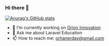### Hi there 👋
[![Anurag's GitHub stats](https://github-readme-stats.vercel.app/api?username=orhanerday)](https://github.com/orhanerday/orhanerday)
<!--
**orhanerday/orhanerday** is a ✨ _special_ ✨ repository because its `README.md` (this file) appears on your GitHub profile.

Here are some ideas to get you started:
-->
- 🔭 I’m currently working on [Orion Innovation](https://orioninc.com)
- 💬 Ask me about Laravel Education
- 📫 How to reach me: orhanerday@gmail.com
